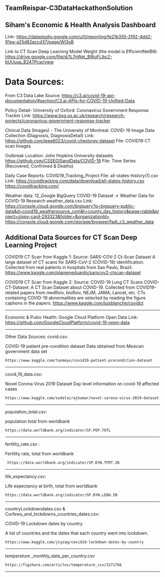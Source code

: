 ## TeamReispar-C3DataHackathonSolution

##  Siham's Economic & Health Analysis Dashboard 
Link- https://datastudio.google.com/u/0/reporting/fe21b355-2f92-4dd2-91ea-a25d82accd37/page/Wl3oB

Link to CT Scan Deep Learning Model Weight (the model is EfficientNetB6) https://drive.google.com/file/d/1L7nWet_B8tuFLIkc2-bUUusa_B247Pcw/view

# Data Sources:

From C3 Data Lake Source: https://c3.ai/covid-19-api-documentation/#section/C3.ai-APIs-for-COVID-19-Unified-Data

Policy Detail- 	University of Oxford: Coronavirus Government Response Tracker
Link: https://www.bsg.ox.ac.uk/research/research-projects/coronavirus-government-response-tracker

Clinical Data (Images) - The University of Montreal: COVID-19 Image Data Collection (Diagnosis, DiagnosisDetail)
Link: https://github.com/ieee8023/covid-chestxray-dataset
File: COVID19 CT scan Images

Outbreak Location: John Hopkins University datasets https://github.com/CSSEGISandData/COVID-19
File: Time Series (Recovered, Confrimed & Deaths)

Daily Case Reports: COVID19_Tracking_Project
File: all-states-history(1).csv
Link: https://covidtracking.com/data/download/all-states-history.csv
      https://covidtracking.com/
      
Weather data: 12_Google BigQuery COVID-19 Dataset -> Weather Data for COVID-19 Research
weather_data.csv 
Link:
    https://console.cloud.google.com/bigquery?p=bigquery-public-data&d=covid19_weathersource_com&t=county_day_history&page=table&project=zippy-card-293323&folder=&organizationId=
    https://console.cloud.google.com/storage/browser/fadi_c3_weather_data

Additional Data Sources for CT Scan Deep Learning Project
---
COVID19 CT Scan from Kaggle 1:
Source:
SARS-COV-2 Ct-Scan Dataset
A large dataset of CT scans for SARS-CoV-2 (COVID-19) identification. Collected from real patients in hospitals from Sao Paulo, Brazil.
https://www.kaggle.com/plameneduardo/sarscov2-ctscan-dataset

COVID19 CT Scan from Kaggle 2:
Source:
COVID-19 Lung CT Scans COVID-CT-Dataset: A CT Scan Dataset about COVID-19. Collected from COVID19-related papers from medRxiv, bioRxiv, NEJM, JAMA, Lancet, etc. CTs containing COVID-19 abnormalities are selected by reading the figure captions in the papers.
https://www.kaggle.com/luisblanche/covidct

---
Economic & Pubic Health: Google Cloud Platform Open Data
Link: https://github.com/GoogleCloudPlatform/covid-19-open-data

---

Other Data Sources:
covid.csv:

  COVID-19 patient pre-condition dataset
  Data obtained from Mexican government data set 

    https://www.kaggle.com/tanmoyx/covid19-patient-precondition-dataset

---

covid_19_data.csv:

  Novel Corona Virus 2019 Dataset
  Day level information on covid-19 affected cases

    https://www.kaggle.com/sudalairajkumar/novel-corona-virus-2019-dataset
  
---

population_total.csv:

  population total from worldbank 
  
    https://data.worldbank.org/indicator/SP.POP.TOTL

---

fertility_rate.csv : 

  Fertility rate, total from worldbank 
     
     https://data.worldbank.org/indicator/SP.DYN.TFRT.IN

---

life_expectancy.csv:

  Life expectancy at birth, total from worldbank 
  
    https://data.worldbank.org/indicator/SP.DYN.LE00.IN

---
    
countryLockdowndates.csv & Curfews_and_lockdowns_countries_dates.csv:

  COVID-19 Lockdown dates by country
  
  A list of countries and the dates that each country went into lockdown.
    
    https://www.kaggle.com/jcyzag/covid19-lockdown-dates-by-country

---

temperature _monthly_data_per_country.csv

    https://figshare.com/articles/temperature_csv/3171766

---


     
